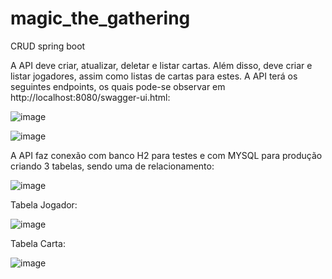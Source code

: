 # magic_the_gathering
CRUD spring boot

A API deve criar, atualizar, deletar e listar cartas. Além disso, deve criar e listar jogadores, assim como listas de cartas para estes.
A API terá os seguintes endpoints, os quais pode-se observar em http://localhost:8080/swagger-ui.html:

![image](https://user-images.githubusercontent.com/46038257/168906399-85429234-d2be-4ecd-b83a-492127abe87c.png)

![image](https://user-images.githubusercontent.com/46038257/168910103-5240316f-422b-42ad-abb7-d842c7c0fcb1.png)


A API faz conexão com banco H2 para testes e com MYSQL para produção criando 3 tabelas, sendo uma de relacionamento:

![image](https://user-images.githubusercontent.com/46038257/168907892-bfa84bf2-56c2-444f-83c8-e27ca4caaddc.png)

Tabela Jogador:

![image](https://user-images.githubusercontent.com/46038257/168908879-d23384ce-e05b-47b3-81a2-ac2c75d2910d.png)

Tabela Carta:

![image](https://user-images.githubusercontent.com/46038257/168908972-b7e5546e-4fec-4f81-a835-bfb7628dc43c.png)

